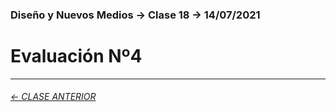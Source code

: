 ### Diseño y Nuevos Medios → Clase 18 → 14/07/2021

# Evaluación Nº4

- - - - - - - 

###### [← CLASE ANTERIOR](https://github.com/profesorfaco/dno037-2021/tree/main/clase-16)
